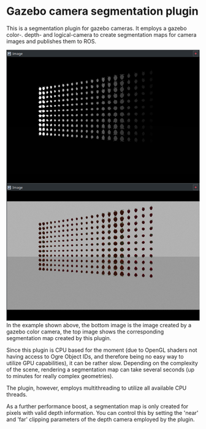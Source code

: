 # Gazebo camera segmentation plugin

This is a segmentation plugin for gazebo cameras.
It employs a gazebo color-. depth- and logical-camera to create segmentation maps for camera images and publishes them to ROS.

![Example segmentation map](docs/segmap_example.png)
In the example shown above, the bottom image is the image created by a gazebo color camera, the top image shows the corresponding segmentation map created by this plugin.

Since this plugin is CPU based for the moment (due to OpenGL shaders not having access to Ogre Object IDs, and therefore being no easy way to utilize GPU capabilities), it can be rather slow. Depending on the complexity of the scene, rendering a segmentation map can take several seconds (up to minutes for really complex geometries).

The plugin, however, employs multithreading to utilize all available CPU threads.

As a further performance boost, a segmentation map is only created for pixels with valid depth information. You can control this by setting the 'near' and 'far' clipping parameters of the depth camera employed by the plugin.